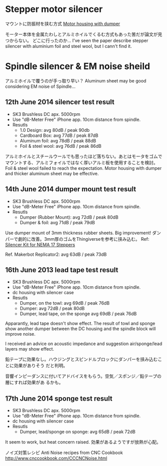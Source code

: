 # Stepper motor silencer

マウントに防振材を挟む方式
[Motor housing with dumper](http://www.thingiverse.com/thing:25205)

モーター本体を金属たわしとアルミホイルでくるむ方式もあった筈だが論文が見つからない。
どこに行ったのか…
I've seen the paper describe stepper silencer with aluminium foil and steel wool, but I cann't find it.

# Spindle silencer & EM noise sheild

アルミホイルで覆うのが手っ取り早い？
Aluminum sheet may be good considering EM noise of Spindle...

## 12th June 2014 silencer test result

* SK3 Brushless DC apx. 5000rpm
* Use "dB-Meter Free" iPhone app. 10cm distance from spindle.
* Resutls
	* 1.0 Design: avg 80dB / peak 90db
	* Cardboard Box: avg 77dB / peak 87dB
	* Aluminum foil: avg 78dB / peak 88dB
	* Foil & steel wool: avg 76dB / peak 86dB

アルミホイルとスチールウールでも思ったほど落ちない。あとはモータをゴムでマウントする、アルミフォイルではなく厚いアルミ板を使用することを検討。
Foil & steel wool failed to reach the expectation. Motor housing with dumper and thicker aluminum sheet may be effective.

## 14th June 2014 dumper mount test result

* SK3 Brushless DC apx. 5000rpm
* Use "dB-Meter Free" iPhone app. 10cm distance from spindle.
* Resutls
	* Dumper (Rubber Mount): avg 72dB / peak 80dB
	* Dumper & foil: avg 71dB / peak 79dB

Use dumper mount of 3mm thickness rubber sheets. Big improvement!
ダンパーで劇的に改善。3mm厚のゴムをThingiverseを参考に挟み込む。
Ref: [Silencer Kit for NEMA 17 Steppers](http://www.thingiverse.com/thing:25205)

Ref. Makerbot Replicator2: avg 63dB / peak 73dB

## 16th June 2013 lead tape test result

* SK3 Brushless DC apx. 5000rpm
* Use "dB-Meter Free" iPhone app. 10cm distance from spindle.
* dc housing with silencer case
* Resutls
	* Dumper, on the towl: avg 69dB / peak 76dB
	* Dumper: avg 72dB / peak 80dB
	* Dumper, lead tape, on the sponge avg 69dB / peak 76dB

Apparantly, lead tape doesn't show effect. The result of towl and sponge show 
another dumper between the DC housing and the spindle block will improve noise.

I received an advice on acoustic impedance and suggestion air/sponge/lead layers 
may show effect.

鉛テープに効果なし。ハウジングとスピンドルブロックにダンパーを挟み込むことに効果がありそう
だと判明。

音響インピーダンスに付いてアドバイスをもらう。空気／スポンジ／鉛テープの層にすれば効果があ
るかも。

## 17th June 2014 sponge test result

* SK3 Brushless DC apx. 5000rpm
* Use "dB-Meter Free" iPhone app. 10cm distance from spindle.
* dc housing with silencer case
* Resutls
	* Dumper, lead/sponge on sponge: avg 65dB / peak 72dB

It seem to work, but heat concern raised.
効果があるようですが放熱が心配。

ノイズ対策レシピ
Anti Noise recipes from CNC Cookbook
http://www.cnccookbook.com/CCCNCNoise.html

